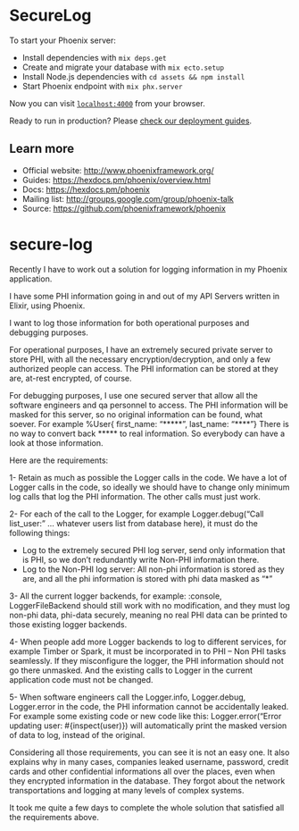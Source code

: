 # SecureLog

To start your Phoenix server:

  * Install dependencies with `mix deps.get`
  * Create and migrate your database with `mix ecto.setup`
  * Install Node.js dependencies with `cd assets && npm install`
  * Start Phoenix endpoint with `mix phx.server`

Now you can visit [`localhost:4000`](http://localhost:4000) from your browser.

Ready to run in production? Please [check our deployment guides](https://hexdocs.pm/phoenix/deployment.html).

## Learn more

  * Official website: http://www.phoenixframework.org/
  * Guides: https://hexdocs.pm/phoenix/overview.html
  * Docs: https://hexdocs.pm/phoenix
  * Mailing list: http://groups.google.com/group/phoenix-talk
  * Source: https://github.com/phoenixframework/phoenix
# secure-log
Recently I have to work out a solution for logging information in my Phoenix application.

 

I have some PHI information going in and out of my API Servers written in Elixir, using Phoenix.

I want to log those information for both operational purposes and debugging purposes.

 

For operational purposes, I have an extremely secured private server to store PHI, with all the necessary encryption/decryption, and only a few authorized people can access. The PHI information can be stored at they are, at-rest encrypted, of course.

 

For debugging purposes, I use one secured server that allow all the software engineers and qa personnel to access. The PHI information will be masked for this server, so no original information can be found, what soever. For example %User{ first_name: “*****”, last_name: “****”}
There is no way to convert back ***** to real information. So everybody can have a look at those information.

 

Here are the requirements:

1-    Retain as much as possible the Logger calls in the code. We have a lot of Logger calls in the code, so ideally we should have to change only minimum log calls that log the PHI information. The other calls must just work.

2-    For each of the call to the Logger, for example Logger.debug(“Call list_user:” … whatever users list from database here), it must do the following things:
- Log to the extremely secured PHI log server, send only information that is PHI, so we don’t redundantly write Non-PHI information there.
- Log to the Non-PHI log server: All non-phi information is stored as they are, and all the phi information is stored with phi data masked as “*”

3-    All the current logger backends, for example: :console, LoggerFileBackend should still work with no modification, and they must log non-phi data, phi-data securely, meaning no real PHI data can be printed to those existing logger backends.

4-    When people add more Logger backends to log to different services, for example Timber or Spark, it must be incorporated in to PHI – Non PHI tasks seamlessly. If they misconfigure the logger, the PHI information should not go there unmasked. And the existing calls to Logger in the current application code must not be changed.

5-    When software engineers call the Logger.info, Logger.debug, Logger.error in the code, the PHI information cannot be accidentally leaked.
For example some existing code or new code like this: Logger.error(“Error updating user: #{inspect(user)}) will automatically print the masked version of data to log, instead of the original.  

 

Considering all those requirements, you can see it is not an easy one. It also explains why in many cases, companies leaked username, password, credit cards and other confidential informations all over the places, even when they encrypted information in the database. They forgot about the network transportations and logging at many levels of complex systems.

 

It took me quite a few days to complete the whole solution that satisfied all the requirements above.
